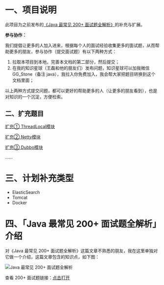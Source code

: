 # 一、项目说明

此项目为之前发布的[《Java 最常见 200+ 面试题全解析》](http://gitbook.cn/m/mazi/activity/5c6cf6044bb44360f3370255?sceneId=b6b59d203c9511e9bdcd13fc37d0ce9a&utm_source=chatinvitecard)的补充与扩展。

**参与协作：**

我们提倡让更多的人加入进来，根据每个人的面试经验收集更多的面试题，从而帮助更多的朋友，参与协作（提交面试题）有以下两种方式：

1. 拉取本项目到本地，完善本文档的第二部分，然后提交；
2. 在我的知识星球（王磊和他的朋友们）发布问题，知识星球可以加我微信 GG_Stone（备注 java），我拉入你免费加入，我会帮大家把题目转换到这个文档里面；

以上两种方式提交问题，都可以更好的帮助更多的人（让更多的朋友看到），也是对知识的一个沉淀，方便检索。

## 二、扩充题目

[扩充① ThreadLocal模块](https://github.com/vipstone/interview-extend/blob/master/doc/threadlocal-1.md)

[扩充② Netty模块](https://github.com/vipstone/interview-extend/blob/master/doc/netty-2.md)

[扩充③ Dubbo模块](https://github.com/vipstone/interview-extend/blob/master/doc/dubbo-3.md)

......

# 三、计划补充类型

- ElasticSearch
- Tomcat
- Docker

# 四、「Java 最常见 200+ 面试题全解析」介绍

对《Java 最常见 200+ 面试题全解析》这篇文章不熟悉的朋友，我在这里单独对它做一个介绍，这篇文章包含的知识点，如下图：

![Java 最常见 200+ 面试题全解析](http://icdn.apigo.cn/gitchat/java-intervier-gitchat-path.png)

查看 200+ 面试题链接：[点击打开](https://juejin.im/post/5c788d986fb9a049f154e479)

